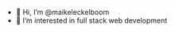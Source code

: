 - 👋 Hi, I’m @maikeleckelboom
- 👀 I’m interested in full stack web development

<!---
maikeleckelboom/maikeleckelboom is a ✨ special ✨ repository because its `README.md` (this file) appears on your GitHub profile.
You can click the Preview link to take a look at your changes.
--->
